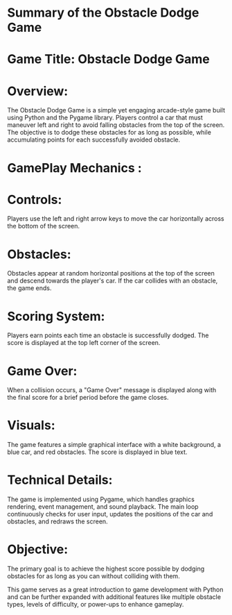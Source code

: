 # Summary of the Obstacle Dodge Game
# Game Title: Obstacle Dodge Game

# Overview:
The Obstacle Dodge Game is a simple yet engaging arcade-style game built using Python and the Pygame library. Players control a car that must maneuver left and right to avoid falling obstacles from the top of the screen. The objective is to dodge these obstacles for as long as possible, while accumulating points for each successfully avoided obstacle.
# GamePlay Mechanics :
# Controls: 
Players use the left and right arrow keys to move the car horizontally across the bottom of the screen.
# Obstacles: 
Obstacles appear at random horizontal positions at the top of the screen and descend towards the player's car. If the car collides with an obstacle, the game ends.
# Scoring System: 
Players earn points each time an obstacle is successfully dodged. The score is displayed at the top left corner of the screen.
# Game Over: 
When a collision occurs, a "Game Over" message is displayed along with the final score for a brief period before the game closes.
# Visuals:
The game features a simple graphical interface with a white background, a blue car, and red obstacles. The score is displayed in blue text.

# Technical Details:
The game is implemented using Pygame, which handles graphics rendering, event management, and sound playback.
The main loop continuously checks for user input, updates the positions of the car and obstacles, and redraws the screen.

# Objective:
The primary goal is to achieve the highest score possible by dodging obstacles for as long as you can without colliding with them.

This game serves as a great introduction to game development with Python and can be further expanded with additional features like multiple obstacle types, levels of difficulty, or power-ups to enhance gameplay.
